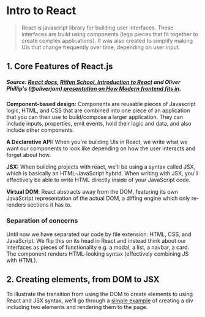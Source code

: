 # Intro to React

> React is javascript library for building user interfaces. These interfaces are build using components (lego pieces that fit together to create complex applications). It was also created to simplify making UIs that change frequently over time, depending on user input.

## 1. Core Features of React.js

##### Source: [React docs](https://reactjs.org/), [Rithm School, Introduction to React](https://www.rithmschool.com/courses/react-fundamentals/introduction-to-react) and Oliver Phillip's (@oliverjam) [presentation on How Modern frontend fits in](https://hackmd.io/@oli/SJauYz6EM?type=slide#/).

**Component-based design:** Components are reusable pieces of Javascript logic, HTML, and CSS that are combined into one piece of an application that you can then use to build/compose a larger application. They can include inputs, properties, emit events, hold their logic and data, and also include other components.

**A Declarative API:** When you're building UIs in React, we write what we want our components to look like depending on how the user interacts and forget about how.

**JSX:** When building projects with react, we'll be using a syntax called JSX, which is basically an HTML-JavaScript hybrid. When writing with JSX, you'll effectively be able to write HTML directly inside of your JavaScript code.

**Virtual DOM**: React abstracts away from the DOM, featuring its own JavaScript representation of the actual DOM, a diffing engine which only re-renders sections it has to.

### Separation of concerns

Until now we have separated our code by file extension: HTML, CSS, and JavaScript. We flip this on its head in React and instead think about our interfaces as pieces of functionality e.g. a modal, a list, a navbar, a card. The component renders HTML-looking syntax (effectively combining JS with HTML).

## 2. Creating elements, from DOM to JSX

To illustrate the transition from using the DOM to create elements to using React and JSX syntax, we'll go through a [simple example]('https://github.com/jema28/react-intro/blob/master/creating-element-dom-to-jsx/mentor-notes.md') of creating a div including two elements and rendering them to the page.
